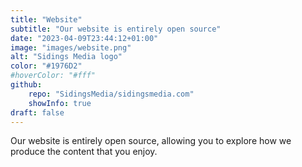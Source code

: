 ```yaml
---
title: "Website"
subtitle: "Our website is entirely open source"
date: "2023-04-09T23:44:12+01:00"
image: "images/website.png"
alt: "Sidings Media logo"
color: "#1976D2"
#hoverColor: "#fff"
github: 
    repo: "SidingsMedia/sidingsmedia.com"
    showInfo: true
draft: false
---
```


<!-- 
SPDX-FileCopyrightText: 2023 Sidings Media
SPDX-License-Identifier: CC-BY-4.0
-->

Our website is entirely open source, allowing you to explore how we
produce the content that you enjoy.
